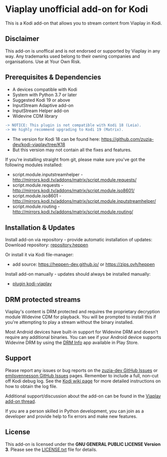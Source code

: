 ﻿# Viaplay unofficial add-on for Kodi
This is a Kodi add-on that allows you to stream content from Viaplay in Kodi.

## Disclaimer ##
This add-on is unoffical and is not endorsed or supported by Viaplay in any way. Any trademarks used belong to their owning companies and organisations. Use at Your Own Risk.

## Prerequisites & Dependencies ##
 * A devices compatible with Kodi
 * System with Python 3.7 or later
 * Suggested Kodi 19 or above
 * InputStream Adaptive add-on
 * InputStream Helper add-on
 * Widevine CDM library

```diff
-> NOTICE: This plugin is not compatible with Kodi 18 (Leia).
-> We highly recommend upgrading to Kodi 19 (Matrix).
```
 * The version for Kodi 18 can be found here: https://github.com/zuzia-dev/kodi-viaplay/tree/K18
 * But this version may not contain all the fixes and features.


If you're installing straight from git, please make sure you've got the following modules installed:
 * script.module.inputstreamhelper - http://mirrors.kodi.tv/addons/matrix/script.module.requests/
 * script.module.requests - http://mirrors.kodi.tv/addons/matrix/script.module.iso8601/
 * script.module.iso8601 - http://mirrors.kodi.tv/addons/matrix/script.module.inputstreamhelper/
 * script.module.routing - http://mirrors.kodi.tv/addons/matrix/script.module.routing/
 
## Installation & Updates ##
Install add-on via repository - provide automatic installation of updates:
Download repository: [repository.heppen](https://github.com/heppen-dev/repository.heppen/raw/main/repository.heppen.zip)

Or install it via Kodi file-manager:
 - add source: https://heppen-dev.github.io/ or https://zips.ovh/heppen

Install add-on manually - updates should always be installed manually:
- [plugin kodi-viaplay](https://github.com/zuzia-dev/kodi-viaplay/archive/refs/heads/master.zip)

## DRM protected streams ##
Viaplay's content is DRM protected and requires the proprietary decryption module Widevine CDM for playback. You will be prompted to install this if you're attempting to play a stream without the binary installed.
 
Most Android devices have built-in support for Widevine DRM and doesn't require any additional binaries. You can see if your Android device supports Widevine DRM by using the [DRM Info](https://play.google.com/store/apps/details?id=com.androidfung.drminfo) app available in Play Store.

## Support ##
Please report any issues or bug reports on the [zuzia-dev GitHub Issues](https://github.com/zuzia-dev/kodi-viaplay/issues) or
[emilsvennesson GitHub Issues](https://github.com/emilsvennesson/kodi-viaplay/issues) pages. Remember to include a full, non-cut off Kodi debug log. See the [Kodi wiki page](http://kodi.wiki/view/Log_file/Advanced) for more detailed instructions on how to obtain the log file.

Additional support/discussion about the add-on can be found in the [Viaplay add-on thread](https://forum.kodi.tv/showthread.php?tid=286387).

If you are a person skilled in Python development, you can join as a developer and provide help to fix errors and make new features.

## License ##
This add-on is licensed under the **GNU GENERAL PUBLIC LICENSE Version 3**. Please see the [LICENSE.txt](LICENSE.txt) file for details.
